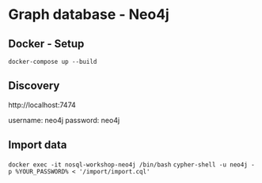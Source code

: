 # Graph database - Neo4j

## Docker - Setup

`docker-compose up --build`

## Discovery

http://localhost:7474

username: neo4j
password: neo4j

## Import data

`docker exec -it nosql-workshop-neo4j /bin/bash`
`cypher-shell -u neo4j -p %YOUR_PASSWORD% < '/import/import.cql'`
